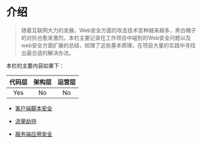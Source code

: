 # 介绍  
>随着互联网大力的发展，Web安全方面的攻击技术变种越来越多，黑白帽子的对抗也愈发激烈。本栏主要记录在工作项目中碰到的Web安全问题以及web安全方面扩展的总结，梳理了这些基本原理，在项目大量的实践中寻找出最合适的解决办法。    

本栏的主要内容如果下：

|  代码层   | 架构层  | 运营层  |
|  :----:  | :----:  |  :----:  |
|  Yes |  No  | No |

* [客户端脚本安全](./client.md)

* [流量劫持](./transport.md)

* [服务端应用安全](./server.md)
